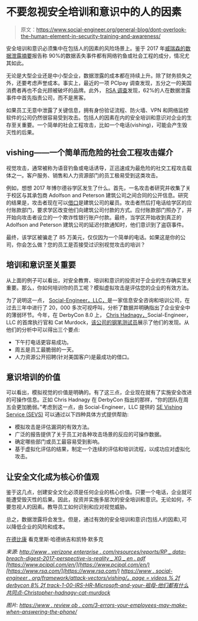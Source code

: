 # 不要忽视安全培训和意识中的人的因素

> 原文：<https://www.social-engineer.org/general-blog/dont-overlook-the-human-element-in-security-training-and-awareness/>

安全培训和意识必须集中在包括人的因素的风险场景上。鉴于 2017 年[威瑞森的数据泄露摘要](http://www.verizonenterprise.com/resources/reports/rp_data-breach-digest-2017-perspective-is-reality_xg_en.pdf)报告称 90%的数据丢失事件都有网络钓鱼或社会工程的成分，情况尤其如此。

无论是大型企业还是中小型企业，数据泄露的成本都在持续上升。除了财务损失之外，还要考虑声誉成本。事实上，最近的一项 PCIpay 调查发现，五分之一的美国消费者再也不会光顾被破坏的品牌。此外， [RSA 调查](https://www.rsa.com/)发现，62%的人在数据泄露事件中首先指责公司，而不是黑客。

如果员工无意中泄露了关键信息，拥有身份验证流程、防火墙、VPN 和网络监控软件的公司仍然很容易受到攻击。包括人的因素在内的安全培训和意识对企业的生存至关重要。一个简单的社会工程攻击，比如一个电话(vishing)，可能会产生毁灭性的后果。

## vishing——一个简单而危险的社会工程攻击媒介

视觉攻击，通常被称为语音钓鱼或电话诱导，正迅速成为最危险的社交工程攻击载体之一。客户服务、销售和人力资源部门的员工极易受到这类攻击。

例如，想想 2017 年博尔德谷学区发生了什么。首先，一名攻击者研究并收集了关于校区与其承包商 Adolfson and Peterson 建筑公司之间合同的公开信息。研究的结果是，攻击者现在可以[借口](https://www.social-engineer.org/framework/influencing-others/pretexting/principles-planning/)是建筑公司的雇员。攻击者然后打电话给学区的应付账款部门，要求学区改变他们向建筑公司付款的方式。应付账款部门照办了，并开始向攻击者设立的一个欺诈性银行账户付款。最终，当学区开始收到真正的 Adolfson and Peterson 建筑公司的延迟付款通知时，他们意识到了盗窃事件。

最终，该学区被骗走了 85 万美元，仅仅因为一个简单的电话。如果这是你的公司，你会怎么做？您的员工是否接受过识别视觉攻击的培训？

## 培训和意识至关重要

从上面的例子可以看出，对安全教育、培训和意识的投资对于企业的生存确实至关重要。那么，你如何培训你的员工呢？模拟虚拟攻击是评估您的企业的有效方法。

为了说明这一点， [Social-Engineer，LLC，](https://www.social-engineer.com/about/)是一家信息安全咨询和培训公司，在过去三年中进行了 20，000 多次可视呼叫，分析了数据并明确指出了企业安全中的薄弱环节。今年，在 DerbyCon 8.0 上， [Chris Hadnagy，](https://www.social-engineer.com/social-engineer-team/christopher-hadnagy/)Social-Engineer，LLC 的首席执行官和 Cat Murdock，[该公司的钢笔测试员](https://www.social-engineer.org/framework/general-discussion/categories-social-engineers/penetration-testers/)展示了他们的发现。从他们的分析中可以得出三个要点:

*   下午打电话更容易成功。
*   周五是员工最脆弱的一天。
*   人力资源公开招聘(针对美国客户)是最成功的借口。

## 意识培训的价值

可以看出，模拟视觉的价值是明确的。有了这三点，企业现在就有了实施安全改进的可操作信息。正如 Chris Hadnagy 在 DerbyCon 指出的那样，“你的团队在周五会更加脆弱。”考虑到这一点，由 Social-Engineer，LLC 提供的 [SE Vishing Service (SEVS)](https://www.social-engineer.com/services/vishing-service/) 可以通过以下四种具体方式提供帮助:

*   模拟攻击是评估漏洞的有效方法。 
*   广泛的报告提供了关于员工对各种攻击场景的反应的可操作数据。 
*   确定哪些部门或员工最容易受到影响。 
*   基于虚拟化评估的结果，制定一个连续的评估和培训流程，以成功应对虚拟化攻击。

## 让安全文化成为核心价值观

鉴于这几点，创建安全文化必须是任何企业的核心价值。只要一个电话，企业就可能遭受毁灭性的后果。因此，投资并实施多层次的安全培训和意识。无论如何，不要忽视人的因素。教导员工如何识别和应对视觉威胁。

总之，数据泄露将会发生。但是，通过有效的安全培训和意识(包括人的因素),可以降低企业的风险和成本。

[在德比康](https://www.irongeek.com/i.php?page=videos%2Fderbycon8%2Ftrack-1-00-irs-hr-microsoft-and-your-grandma-what-they-all-have-in-common-christopher-hadnagy-cat-murdock) 看克里斯·哈德纳吉和凯特·默多克

*来源:*
*[http://www . verizone enterprise . com/resources/reports/RP _ data-breach-digest-2017-perspective-is-reality _ XG _ en . pdf](http://www.verizonenterprise.com/resources/reports/rp_data-breach-digest-2017-perspective-is-reality_xg_en.pdf)*
*[https://www.pcipal.com/en/](https://www.pcipal.com/en/)*
*[https://www.rsa.com/](https://www.rsa.com/)*
*[https://www . social-engineer . org/framework/attack-vectors/vishing/。page = videos % 2f derbycon 8% 2f track-1-00-IRS-HR-Microsoft-and-your-祖母-他们都有什么共同点-Christopher-hadnagy-cat-murdock](https://www.social-engineer.org/framework/attack-vectors/vishing/)*

**图片:*
*[https://www . review ob . com/3-errors-your-employees-may-make-when-answering-the-phone/](https://www.reviewob.com/3-mistakes-your-employees-might-make-when-answering-the-phone/)**